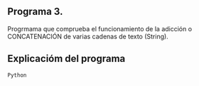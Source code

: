 ## Programa 3.
Progrmama que comprueba el funcionamiento de la adicción o CONCATENACIÓN  de varias cadenas de texto (String).

## Explicacióm del programa

```
Python
```


